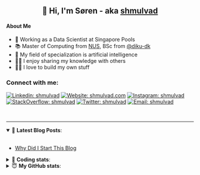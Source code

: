 <h2 align="center">
	👋 Hi, I'm Søren - aka <a href="https://shmulvad.com">shmulvad</a>
</h2>

#### About Me
- 🤖 Working as a Data Scientist at Singapore Pools
- 📚 Master of Computing from [NUS], BSc from [@diku-dk]
- 🧠 My field of specialization is artificial intelligence
- 👨‍🏫 I enjoy sharing my knowledge with others
- 👨‍💻 I love to build my own stuff

### Connect with me:

[![Linkedin: shmulvad](https://img.shields.io/badge/shmulvad-blue?style=flat&logo=Linkedin&logoColor=white)][linkedin]
[![Website: shmulvad.com](https://img.shields.io/badge/shmulvad.com-47CCCC?&style=flat&logo=Google-Chrome&logoColor=white)][website]
[![Instagram: shmulvad](https://img.shields.io/badge/-@shmulvad-purple?style=flat&logo=Instagram&logoColor=white)][instagram]
[![StackOverflow: shmulvad](https://img.shields.io/badge/shmulvad-FE7A16?style=flat&logo=stack-overflow&logoColor=white)][stackOverflow]
[![Twitter: shmulvad](https://img.shields.io/badge/@shmulvad-1ca0f1?style=flat&logo=twitter&logoColor=white)][twitter]
[![Email: shmulvad](https://img.shields.io/badge/shmulvad-D14836?style=flat&logo=gmail&logoColor=white)][mail]

<br />

---

<details open>
 <summary>📕 <b>Latest Blog Posts</b>: </summary>

<br>

<!-- BLOG-POST-LIST:START -->
- [Why Did I Start This Blog](https://shmulvad.com/blog/why-did-start-this-blog)
<!-- BLOG-POST-LIST:END -->

</details>

<!-- --- -->

<details>
 <summary>🤖 <b>Coding stats</b>: </summary>

<br>

NOTE: Doesn't track coding at work or work done in environments such as Jupyter Notebooks.

<!--START_SECTION:waka-->
![Code Time](http://img.shields.io/badge/Code%20Time-2%2C608%20hrs%2056%20mins-blue)

**I'm a Night 🦉** 

```text
🌞 Morning                478 commits         ██░░░░░░░░░░░░░░░░░░░░░░░   08.42 % 
🌆 Daytime                1548 commits        ███████░░░░░░░░░░░░░░░░░░   27.27 % 
🌃 Evening                2214 commits        ██████████░░░░░░░░░░░░░░░   39.00 % 
🌙 Night                  1437 commits        ██████░░░░░░░░░░░░░░░░░░░   25.31 % 
```


📊 **This Week I Spent My Time On** 

```text
💬 Programming Languages: 
YAML                     13 mins             █████████████████░░░░░░░░   67.15 % 
Python                   3 mins              ████░░░░░░░░░░░░░░░░░░░░░   16.23 % 
Other                    2 mins              ███░░░░░░░░░░░░░░░░░░░░░░   12.80 % 
Text                     0 secs              █░░░░░░░░░░░░░░░░░░░░░░░░   03.82 % 

🔥 Editors: 
Sublime Text             14 mins             ██████████████████░░░░░░░   70.97 % 
VS Code                  3 mins              ████░░░░░░░░░░░░░░░░░░░░░   16.23 % 
Zsh                      2 mins              ███░░░░░░░░░░░░░░░░░░░░░░   12.80 % 

🐱‍💻 Projects: 
Unknown Project          14 mins             ██████████████████░░░░░░░   70.97 % 
company-scrapers         3 mins              █████░░░░░░░░░░░░░░░░░░░░   20.24 % 
km24-core                1 min               ██░░░░░░░░░░░░░░░░░░░░░░░   08.79 % 
```


 Last Updated on 11/07/2024 18:44:52 UTC
<!--END_SECTION:waka-->

</details>

<!-- --- -->

<details>
 <summary>😇 <b>My GitHub stats</b>: </summary>

<br>

<img align="left" alt="shmulvad's Github Stats" src="https://github-readme-stats.vercel.app/api?username=shmulvad&show_icons=true&hide_border=true" />

</details>



[website]: https://shmulvad.com
[twitter]: https://twitter.com/shmulvad
[linkedin]: https://linkedin.com/in/shmulvad
[instagram]: https://instagram.com/shmulvad
[stackOverflow]: https://stackoverflow.com/users/9248793/shmulvad
[mail]: mailto:shmulvad@gmail.com
[@diku-dk]: https://github.com/diku-dk
[github]: https://github.com/shmulvad
[NUS]: https://www.nus.edu.sg